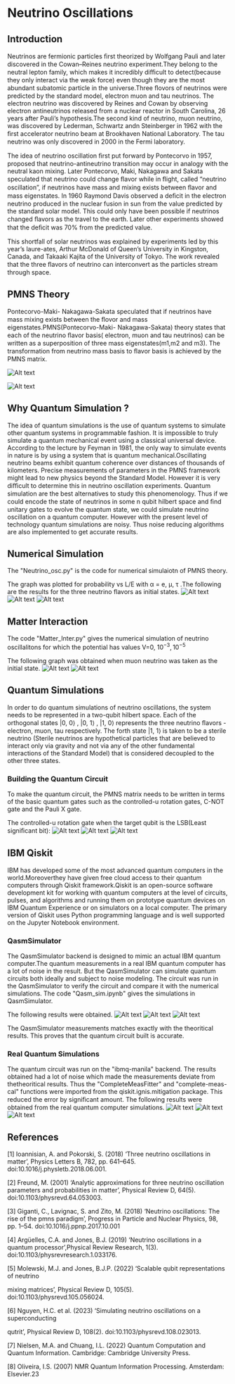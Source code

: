 ﻿
# Neutrino Oscillations

## Introduction

Neutrinos are fermionic particles ﬁrst theorized by Wolfgang Pauli and later discovered in the Cowan–Reines neutrino experiment.They belong to the neutral lepton family, which makes it incredibly diﬃcult to detect(because they only interact via the weak force) even though they are the most abundant subatomic particle in the universe.Three ﬂovors of neutrinos were predicted by the standard model, electron muon and tau neutrinos. The electron neutrino was discovered by Reines and Cowan by observing electron antineutrinos released from a nuclear reactor in South Carolina, 26 years after Pauli’s hypothesis.The second kind of neutrino, muon neutrino, was discovered by Lederman, Schwartz andn Steinberger in 1962 with the ﬁrst accelerator neutrino beam at Brookhaven National Laboratory. The tau neutrino was only discovered in 2000 in the Fermi laboratory.

The idea of neutrino oscillation ﬁrst put forward by Pontecorvo in 1957, proposed that neutrino-antineutrino transition may occur in analogy with the neutral kaon mixing. Later Pontecorvo, Maki, Nakagawa and Sakata speculated that neutrino could change
ﬂavor while in ﬂight, called “neutrino oscillation”, if neutrinos have mass and mixing exists between ﬂavor and mass eigenstates. In 1960 Raymond Davis observed a deﬁcit in the electron neutrino produced in the nuclear fusion in sun from the value predicted by the standard solar model. This could only have been possible if neutrinos changed ﬂavors as the travel to the earth. Later other experiments showed that the deﬁcit was 70% from the predicted value.

This shortfall of solar neutrinos was explained by experiments led by this year’s laure-ates, Arthur McDonald of Queen’s University in Kingston, Canada, and Takaaki Kajita of the University of Tokyo. The work revealed that the three ﬂavors of neutrino can
interconvert as the particles stream through space.



## PMNS Theory

Pontecorvo-Maki- Nakagawa-Sakata speculated that if neutrinos have mass mixing exists between the ﬂovor and mass eigenstates.PMNS(Pontecorvo-Maki- Nakagawa-Sakata) theory states that each of the neutrino ﬂavor basis( electron, muon and tau neutrinos) can be written as a superposition of three mass eigenstates(m1,m2 and m3). The transformation from neutrino mass basis to ﬂavor basis is achieved by the PMNS matrix.

![Alt text](Images/image_2023-10-08_181547922.png)
 
![Alt text](<Images/Screenshot from 2023-10-08 18-13-17.png>)


## Why Quantum Simulation ?

The idea of quantum simulations is the use of quantum systems to simulate other quantum systems in programmable fashion. It is impossible to truly simulate a quantum mechanical event using a classical universal device. According to the lecture by Feyman in 1981, the only way to simulate events in nature is by using a system that is quantum mechanical.Oscillating neutrino beams exhibit quantum coherence over distances of thousands of kilometers. Precise measurements of parameters in the PMNS framework might lead to new physics beyond the Standard Model. However it is very diﬃcult to determine this in neutrino oscillation experiments. Quantum simulation are the best alternatives to study this phenomenology. Thus if we could encode the state of neutrinos in some n qubit hilbert space and ﬁnd unitary gates to evolve the quantum state, we could simulate neutrino oscillation on a quantum computer. However with the present level of technology quantum simulations are noisy. Thus noise reducing algorithms are also implemented to get accurate results.

## Numerical Simulation

The "Neutrino_osc.py" is the code for numerical simulaiotn of PMNS theory.

The graph was plotted for probability vs L/E with α = e, µ, τ .The following are the
results for the three neutrino flavors as initial states.
![Alt text](Images/Electron_vacuum_oscillation.jpg)
![Alt text](Images/Muon_vacuum_oscillation.jpg)
![Alt text](Images/Tau_vacuum_oscillation.jpg)
## Matter Interaction
 The code "Matter_Inter.py" gives the numerical simulation of neutrino oscillalitons for which the  potential has values V=0, $10^{-3},10^{-5}$
  

The following graph was obtained when muon neutrino was taken as the initial state.
![Alt text](Images/matter_muon_electron.jpg)
![Alt text](Images/matter_muon_muon.jpg)
## Quantum Simulations

In order to do quantum simulations of neutrino oscillations, the system needs to be represented in a two-qubit hilbert space. Each of the orthogonal states |0, 0⟩ , |0, 1⟩ , |1, 0⟩ represents the three neutrino ﬂavors - electron, muon, tau respectively. The forth state |1, 1⟩ is taken to be a sterile neutrino (Sterile neutrinos are hypothetical particles that are believed to interact only via gravity and not via any of the other fundamental interactions of the Standard Model) that is considered decoupled to the other three states.



### Building the Quantum Circuit

To make the quantum circuit, the PMNS matrix needs to be written in terms of the basic quantum gates such as the controlled-u rotation gates, C-NOT gate and the Pauli X gate.

The controlled-u rotation gate when the target qubit is the LSB(Least signiﬁcant bit):
![Alt text](<Images/Screenshot from 2023-10-08 19-10-48.png>)
![Alt text](<Images/Screenshot from 2023-10-08 19-10-54.png>)
![Alt text](<Images/Screenshot from 2023-10-08 19-10-59.png>)


## IBM Qiskit

IBM has developed some of the most advanced quantum computers in the world.Moreoverthey have given free cloud access to their quantum computers through Qiskit framework.Qiskit is an open-source software development kit for working with quantum computers
at the level of circuits, pulses, and algorithms and running them on prototype quantum devices on IBM Quantum Experience or on simulators on a local computer. The primary version of Qiskit uses Python programming language and is well supported on the Jupyter Notebook environment.

### QasmSimulator

The QasmSimulator backend is designed to mimic an actual IBM quantum computer.The quantum measurements in a real IBM quantum computer has a lot of noise in the result. But the QasmSimulator can simulate quantum circuits both ideally and subject to noise modeling. The circuit was run in the QasmSimulator to verify the circuit and compare it with the numerical simulations. The code "Qasm_sim.ipynb" gives the simulations in QasmSimulator.

The following results were obtained.
![Alt text](Images/Electron_vacuum_QASM.jpg)
![Alt text](Images/Muon_vacuum_QASM.jpg)
![Alt text](Images/Tau_vacuum_QASM.jpg)



The QasmSimulator measurements matches exactly with the theoritical results. This proves that the quantum circuit built is accurate.

### Real Quantum Simulations

The quantum circuit was run on the "ibmq-manila" backend. The results obtained had a lot of noise which made the measurements deviate from thetheoritical results. Thus the "CompleteMeasFitter" and "complete-meas-cal" functions were imported from the qiskit.ignis.mitigation package. This reduced the error by signiﬁcant amount. The following results were obtained from the real quantum computer simulations.
![Alt text](Images/Electron_vacuum_IBM.jpg)
![Alt text](Images/Muon_vacuum_IBM.jpg)
![Alt text](Images/Tau_vacuum_IBM.jpg)

## References

[1] Ioannisian, A. and Pokorski, S. (2018) ‘Three neutrino oscillations in matter’, Physics Letters B, 782, pp. 641–645. doi:10.1016/j.physletb.2018.06.001.

[2] Freund, M. (2001) ‘Analytic approximations for three neutrino oscillation parameters and probabilities in matter’, Physical Review D, 64(5). doi:10.1103/physrevd.64.053003.

[3] Giganti, C., Lavignac, S. and Zito, M. (2018) ‘Neutrino oscillations: The rise of the pmns paradigm’, Progress in Particle and Nuclear Physics, 98, pp. 1–54. doi:10.1016/j.ppnp.2017.10.001

[4] Argüelles, C.A. and Jones, B.J. (2019) ‘Neutrino oscillations in a quantum processor’,Physical Review Research, 1(3). doi:10.1103/physrevresearch.1.033176.

[5] Molewski, M.J. and Jones, B.J.P. (2022) ‘Scalable qubit representations of neutrino

mixing matrices’, Physical Review D, 105(5). doi:10.1103/physrevd.105.056024.

[6] Nguyen, H.C. et al. (2023) ‘Simulating neutrino oscillations on a superconducting

qutrit’, Physical Review D, 108(2). doi:10.1103/physrevd.108.023013.

[7] Nielsen, M.A. and Chuang, I.L. (2022) Quantum Computation and Quantum Information. Cambridge: Cambridge University Press.

[8] Oliveira, I.S. (2007) NMR Quantum Information Processing. Amsterdam: Elsevier.23


